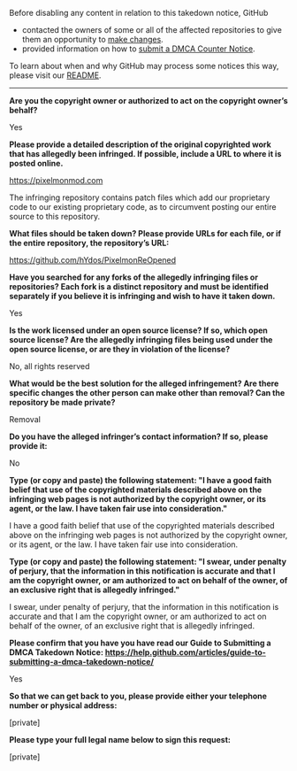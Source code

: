 Before disabling any content in relation to this takedown notice, GitHub
- contacted the owners of some or all of the affected repositories to give them an opportunity to [make changes](https://docs.github.com/en/github/site-policy/dmca-takedown-policy#a-how-does-this-actually-work).
- provided information on how to [submit a DMCA Counter Notice](https://docs.github.com/en/articles/guide-to-submitting-a-dmca-counter-notice).

To learn about when and why GitHub may process some notices this way, please visit our [README](https://github.com/github/dmca/blob/master/README.md#anatomy-of-a-takedown-notice).

---

**Are you the copyright owner or authorized to act on the copyright owner’s behalf?**

Yes 

**Please provide a detailed description of the original copyrighted work that has allegedly been infringed. If possible, include a URL to where it is posted online.**

https://pixelmonmod.com

The infringing repository contains patch files which add our proprietary code to our existing proprietary code, as to circumvent posting our entire source to this repository.


**What files should be taken down? Please provide URLs for each file, or if the entire repository, the repository’s URL:**

 

https://github.com/hYdos/PixelmonReOpened

 

**Have you searched for any forks of the allegedly infringing files or repositories? Each fork is a distinct repository and must be identified separately if you believe it is infringing and wish to have it taken down.**

Yes

 

**Is the work licensed under an open source license? If so, which open source license? Are the allegedly infringing files being used under the open source license, or are they in violation of the license?**

No, all rights reserved

 

**What would be the best solution for the alleged infringement? Are there specific changes the other person can make other than removal? Can the repository be made private?**

Removal

 

**Do you have the alleged infringer’s contact information? If so, please provide it:**

No

 

**Type (or copy and paste) the following statement: "I have a good faith belief that use of the copyrighted materials described above on the infringing web pages is not authorized by the copyright owner, or its agent, or the law. I have taken fair use into consideration."**

I have a good faith belief that use of the copyrighted materials described above on the infringing web pages is not authorized by the copyright owner, or its agent, or the law. I have taken fair use into consideration.

 

**Type (or copy and paste) the following statement: "I swear, under penalty of perjury, that the information in this notification is accurate and that I am the copyright owner, or am authorized to act on behalf of the owner, of an exclusive right that is allegedly infringed."**

I swear, under penalty of perjury, that the information in this notification is accurate and that I am the copyright owner, or am authorized to act on behalf of the owner, of an exclusive right that is allegedly infringed.

 

**Please confirm that you have you have read our Guide to Submitting a DMCA Takedown Notice: https://help.github.com/articles/guide-to-submitting-a-dmca-takedown-notice/**

Yes

 

**So that we can get back to you, please provide either your telephone number or physical address:**

[private]
 

**Please type your full legal name below to sign this request:**

[private]
